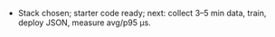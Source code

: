 - Stack chosen; starter code ready; next: collect 3–5 min data, train, deploy JSON, measure avg/p95 µs.
